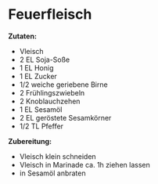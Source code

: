 # Feuerfleisch

**Zutaten:**

- Vleisch
- 2 EL Soja-Soße
- 1 EL Honig
- 1 EL Zucker
- 1/2 weiche geriebene Birne
- 2 Frühlingszwiebeln
- 2 Knoblauchzehen
- 1 EL Sesamöl
- 2 EL geröstete Sesamkörner
- 1/2 TL Pfeffer

**Zubereitung:**

- Vleisch klein schneiden
- Vleisch in Marinade ca. 1h ziehen lassen
- in Sesamöl anbraten
